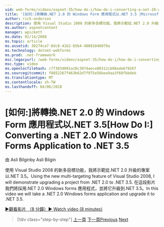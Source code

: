 ```yaml
---
uid: web-forms/videos/aspnet-35/how-do-i/how-do-i-converting-a-net-20-windows-forms-application-to-net-35
title: '[如何:]將轉換.NET 2.0 的 Windows Form 應用程式以.NET 3.5 |Microsoft 文件'
author: rick-anderson
description: 使用 Visual Studio 2008 的新多目標功能，我將示範從.NET 2.0 升級的專案以.NET 3.5。 在這段影片中，我們將接受...
ms.author: aspnetcontent
manager: wpickett
ms.date: 02/14/2008
ms.topic: article
ms.assetid: 30274ca7-8dc8-41b2-b5b4-40881046079a
ms.technology: dotnet-webforms
ms.prod: .net-framework
msc.legacyurl: /web-forms/videos/aspnet-35/how-do-i/how-do-i-converting-a-net-20-windows-forms-application-to-net-35
msc.type: video
ms.openlocfilehash: c7f3034091a10c3074aece80312cb98ade67926f
ms.sourcegitcommit: f8852267f463b62d7f975e56bea9aa3f68fbbdeb
ms.translationtype: MT
ms.contentlocale: zh-TW
ms.lasthandoff: 04/06/2018
---
```

<a name="how-do-i-converting-a-net-20-windows-forms-application-to-net-35"></a><span data-ttu-id="b4e2d-104">[如何:]將轉換.NET 2.0 的 Windows Form 應用程式以.NET 3.5</span><span class="sxs-lookup"><span data-stu-id="b4e2d-104">[How Do I:] Converting a .NET 2.0 Windows Forms Application to .NET 3.5</span></span>
====================
<span data-ttu-id="b4e2d-105">由 Asli Bilgin</span><span class="sxs-lookup"><span data-stu-id="b4e2d-105">by Asli Bilgin</span></span>

<span data-ttu-id="b4e2d-106">使用 Visual Studio 2008 的新多目標功能，我將示範從.NET 2.0 升級的專案以.NET 3.5。</span><span class="sxs-lookup"><span data-stu-id="b4e2d-106">Using the new multi-targeting feature of Visual Studio 2008, I will demonstrate upgrading a project from .NET 2.0 to .NET 3.5.</span></span> <span data-ttu-id="b4e2d-107">在這段影片我們將採用.NET 2.0 Windows forms 應用程式，並將它升級到.NET 3.5。</span><span class="sxs-lookup"><span data-stu-id="b4e2d-107">In this video we will take a .NET 2.0 Windows forms application and upgrade it to .NET 3.5.</span></span>

[<span data-ttu-id="b4e2d-108">&#9654;觀看影片 （8 分鐘）</span><span class="sxs-lookup"><span data-stu-id="b4e2d-108">&#9654; Watch video (8 minutes)</span></span>](https://channel9.msdn.com/Blogs/ASP-NET-Site-Videos/how-do-i-converting-a-net-20-windows-forms-application-to-net-35)

> [!div class="step-by-step"]
> <span data-ttu-id="b4e2d-109">[上一頁](how-do-i-advance-cascading-style-sheet-features-and-management.md)
> [下一頁](how-do-i-get-started-with-the-entity-framework.md)</span><span class="sxs-lookup"><span data-stu-id="b4e2d-109">[Previous](how-do-i-advance-cascading-style-sheet-features-and-management.md)
[Next](how-do-i-get-started-with-the-entity-framework.md)</span></span>
